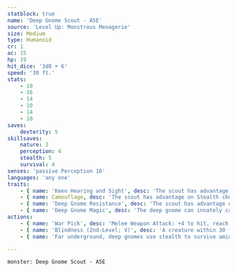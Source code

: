 ```yaml
---
statblock: true
name: 'Deep Gnome Scout - A5E'
source: 'Level Up: Monstrous Menagerie'
size: Medium
type: Humanoid
cr: 1
ac: 15
hp: 19
hit_dice: '3d8 + 6'
speed: '30 ft.'
stats:
    - 10
    - 16
    - 14
    - 10
    - 14
    - 10
saves:
    dexterity: 5
skillsaves:
    nature: 2
    perception: 4
    stealth: 5
    survival: 4
senses: 'passive Perception 16'
languages: 'any one'
traits:
    - { name: 'Keen Hearing and Sight', desc: 'The scout has advantage on Perception checks that rely on hearing or sight.' }
    - { name: Camouflage, desc: 'The scout has advantage on Stealth checks made to hide in rocky terrain.' }
    - { name: 'Deep Gnome Resistance', desc: 'The scout has advantage on Intelligence, Wisdom, and Charisma saving throws against magic.' }
    - { name: 'Deep Gnome Magic', desc: 'The deep gnome can innately cast blindness/deafness (blindness only), disguise self, and nondetection once per long rest without using material components, using Intelligence for their spellcasting ability.' }
actions:
    - { name: 'War Pick', desc: 'Melee Weapon Attack: +4 to hit, reach 5 ft., one target. Hit: 6 (1d8 + 2) piercing damage.' }
    - { name: 'Blindness (2nd-Level; V)', desc: 'A creature within 30 feet makes a DC 10 Constitution saving throw. On a failure, the target is blinded for 1 minute. It repeats the saving throw at the end of each of its turns, ending the effect on a success.' }
    - { name: 'Far underground, deep gnomes use stealth to survive amidst warlike deep dwarves and imperious shadow elves', desc: 'Deep gnome scouts hunt and forage, search for gems, and set ambushes for enemies who approach their settlements.' }

---
```

```statblock
monster: Deep Gnome Scout - A5E
```
